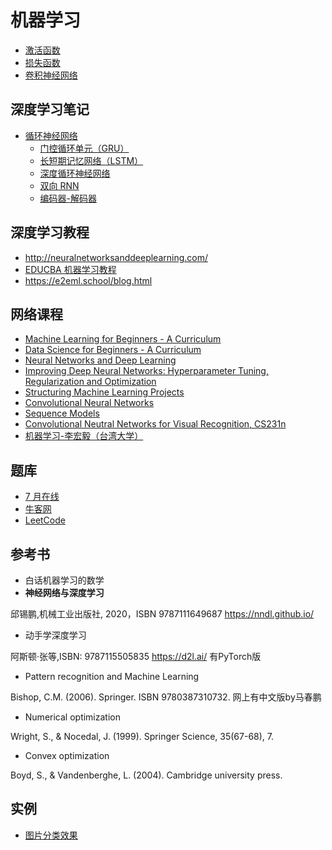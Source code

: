 # 机器学习

- [激活函数](深度学习/2_激活函数.md)
- [损失函数](深度学习/3_损失函数.md)
- [卷积神经网络](深度学习/卷积神经网络.md)

## 深度学习笔记

- [循环神经网络](RNN/rnn.md)
  - [门控循环单元（GRU）](RNN/rnn_gru.md)
  - [长短期记忆网络（LSTM）](RNN/rnn_LSTM.md)
  - [深度循环神经网络](RNN/rnn_deep.md)
  - [双向 RNN](RNN/rnn_bidirection.md)
  - [编码器-解码器](RNN/encoder-decoder.md)

## 深度学习教程

- http://neuralnetworksanddeeplearning.com/
- [EDUCBA 机器学习教程](https://www.educba.com/data-science/data-science-tutorials/machine-learning-tutorial/)
- https://e2eml.school/blog.html

## 网络课程

- [Machine Learning for Beginners - A Curriculum](https://github.com/microsoft/ML-For-Beginners)
- [Data Science for Beginners - A Curriculum](https://github.com/microsoft/Data-Science-For-Beginners)
- [Neural Networks and Deep Learning](https://www.coursera.org/learn/neural-networks-deep-learning?specialization=deep-learning)
- [Improving Deep Neural Networks: Hyperparameter Tuning, Regularization and Optimization](https://www.coursera.org/learn/deep-neural-network?specialization=deep-learning)
- [Structuring Machine Learning Projects](https://www.coursera.org/learn/machine-learning-projects?specialization=deep-learning)
- [Convolutional Neural Networks](https://www.coursera.org/learn/convolutional-neural-networks?specialization=deep-learning)
- [Sequence Models](https://www.coursera.org/learn/nlp-sequence-models?specialization=deep-learning)
- [Convolutional Neutral Networks for Visual Recognition, CS231n](http://cs231n.stanford.edu/)
- [机器学习-李宏毅（台湾大学）](https://speech.ee.ntu.edu.tw/~hylee/ml/2021-spring.html)

## 题库

- [7 月在线](https://www.julyedu.com/questions/written)
- [牛客网](https://www.nowcoder.com/)
- [LeetCode](https://leetcode.com/)

## 参考书

- 白话机器学习的数学
- **神经网络与深度学习**

邱锡鹏,机械工业出版社, 2020，ISBN 9787111649687
https://nndl.github.io/

- 动手学深度学习

阿斯顿·张等,ISBN: 9787115505835
https://d2l.ai/
有PyTorch版

- Pattern recognition and Machine Learning

Bishop, C.M. (2006). Springer. ISBN 9780387310732.
网上有中文版by马春鹏

- Numerical optimization

Wright, S., & Nocedal, J. (1999). Springer Science, 35(67-68), 7.

- Convex optimization

Boyd, S., & Vandenberghe, L. (2004). Cambridge university press.

## 实例

- [图片分类效果](http://rodrigob.github.io/are_we_there_yet/build/classification_datasets_results.html)